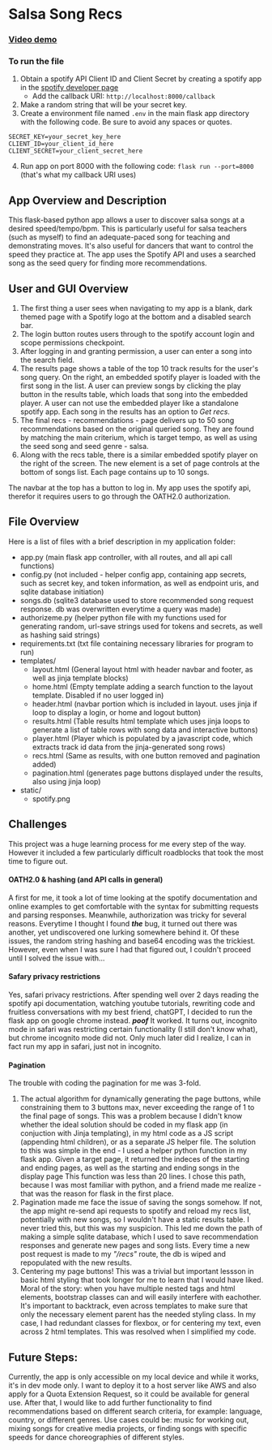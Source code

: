 # **Salsa Song Recs** 
### [Video demo](https://youtu.be/5BVYp-aCEqI)

### To run the file
1. Obtain a spotify API Client ID and Client Secret by creating a spotify app in the [spotify developer page](https://developer.spotify.com)
	- Add the callback URI: `http://localhost:8000/callback`
2. Make a random string that will be your secret key.
3. Create a environment file named `.env` in the main flask app directory with the following code. Be sure to avoid any spaces or quotes.
```
SECRET_KEY=your_secret_key_here
CLIENT_ID=your_client_id_here
CLIENT_SECRET=your_client_secret_here
```

4. Run app on port 8000 with the following code: `flask run --port=8000` (that's what my callback URI uses)

## App Overview and Description

This flask-based python app allows a user to discover salsa songs at a desired speed/tempo/bpm. This is particularly useful for salsa teachers (such as myself) to find an adequate-paced song for teaching and demonstrating moves. It's also useful for dancers that want to control the speed they practice at. The app uses the Spotify API and uses a searched song as the seed query for finding more recommendations. 

## User and GUI Overview
1. The first thing a user sees when navigating to my app is a blank, dark themed page with a Spotify logo at the bottom and a disabled search bar. 
2. The login button routes users through to the spotify account login and scope permissions checkpoint. 
3. After logging in and granting permission, a user can enter a song into the search field. 
4. The results page shows a table of the top 10 track results for the user's song query. On the right, an embedded spotify player is loaded with the first song in the list. A user can preview songs by clicking the play button in the results table, which loads that song into the embedded player. A user can not use the embedded player like a standalone spotify app. Each song in the results has an option to *Get recs*. 
5. The final recs - recommendations - page delivers up to 50 song recommendations based on the original queried song. They are found by matching the main criterium, which is target tempo, as well as using the seed song and seed genre - salsa.
6. Along with the recs table, there is a similar embedded spotify player on the right of the screen. The new element is a set of page controls at the bottom of songs list. Each page contains up to 10 songs.

The navbar at the top has a button to log in. My app uses the spotify api, therefor it requires users to go through the OATH2.0 authorization. 

## File Overview
Here is a list of files with a brief description in my application folder:
- app.py	(main flask app controller, with all routes, and all api call functions)
- config.py	(not included - helper config app, containing app secrets, such as secret key, and token information, as well as endpoint uris, and sqlite database initiation)
- songs.db	(sqlite3 database used to store recommended song request response. db was overwritten everytime a query was made) 
- authorizeme.py	(helper python file with my functions used for generating random, url-save strings used for tokens and secrets, as well as hashing said strings)
- requirements.txt	(txt file containing necessary libraries for program to run)
- templates/
	- layout.html	(General layout html with header navbar and footer, as well as jinja template blocks)
	- home.html	(Empty template adding a search function to the layout template. Disabled if no user logged in)
	- header.html	(navbar portion which is included in layout. uses jinja if loop to display a login, or home and logout button)
	- results.html	(Table results html template which uses jinja loops to generate a list of table rows with song data and interactive buttons)
	- player.html	(Player which is populated by a javascript code, which extracts track id data from the jinja-generated song rows)
	- recs.html	(Same as results, with one button removed and pagination added)
	- pagination.html	(generates page buttons displayed under the results, also using jinja loop)
- static/
	- spotify.png


## Challenges

This project was a huge learning process for me every step of the way. However it included a few particularly difficult roadblocks that took the most time to figure out. 

#### OATH2.0 & hashing (and API calls in general)
A first for me, it took a lot of time looking at the spotify documentation and online examples to get comfortable with the syntax for submitting requests and parsing responses. 
Meanwhile, authorization was tricky for several reasons. Everytime I thought I found ***the*** bug, it turned out there was another, yet undiscovered one lurking somewhere behind it. Of these issues, the random string hashing and base64 encoding was the trickiest. However, even when I was sure I had that figured out, I couldn't proceed until I solved the issue with...

#### Safary privacy restrictions
Yes, safari privacy restrictions. After spending well over 2 days reading the spotify api documentation, watching youtube tutorials, rewriting code and fruitless conversations with my best friend, chatGPT, I decided to run the flask app on google chrome instead. ***poof*** It worked. It turns out, incognito mode in safari was restricting certain functionality (I still don't know what), but chrome incognito mode did not. Only much later did I realize, I can in fact run my app in safari, just not in incognito. 

#### Pagination
The trouble with coding the pagination for me was 3-fold. 

1. The actual algorithm for dynamically generating the page buttons, while constraining them to 3 buttons max, never exceeding the range of 1 to the final page of songs. This was a problem because I didn't know whether the ideal solution should be coded in my flask app (in conjuction with Jinja templating), in my html code as a JS script (appending html children), or as a separate JS helper file. The solution to this was simple in the end - I used a helper python function in my flask app. Given a target page, it returned the indeces of the starting and ending pages, as well as the starting and ending songs in the display page This function was less than 20 lines. I chose this path, because I was most familiar with python, and a friend made me realize - that was the reason for flask in the first place. 
2.  Pagination made me face the issue of saving the songs somehow. If not, the app might re-send api requests to spotify and reload my recs list, potentially with new songs, so I wouldn't have a static results table. I never tried this, but this was my suspicion. This led me down the path of making a simple sqlite database, which I used to save recommendation responses and generate new pages and song lists. Every time a new post request is made to my *"/recs"* route, the db is wiped and repopulated with the new results.
3. Centering my page buttons! This was a trivial but important lessson in basic html styling that took longer for me to learn that I would have liked. Moral of the story: when you have multiple nested tags and html elements, bootstrap classes can and will easily interfere with eachother. It's important to backtrack, even across templates to make sure that only the necessary element parent has the needed styling class. In my case, I had redundant classes for flexbox, or for centering my text, even across 2 html templates. This was resolved when I simplified my code.

## Future Steps:
Currently, the app is only accessible on my local device and while it works, it's in dev mode only. I want to deploy it to a host server like AWS and also apply for a Quota Extension Request, so it could be available for general use. After that, I would like to add further functionality to find recommendations based on different search criteria, for example: language, country, or different genres. Use cases could be: music for working out, mixing songs for creative media projects, or finding songs with specific speeds for dance choreographies of different styles. 
